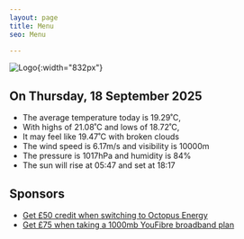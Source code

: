 ```yaml
---
layout: page
title: Menu
seo: Menu

---
```


![Logo](/images/logo.jpg){:width="832px"}

<!-- weather_marker starts -->
## On Thursday, 18 September 2025

- The average temperature today is 19.29˚C,
- With highs of 21.08˚C and lows of 18.72˚C,
- It may feel like 19.47˚C with broken clouds
- The wind speed is 6.17m/s and visibility is 10000m
- The pressure is 1017hPa and humidity is 84%
- The sun will rise at 05:47 and set at 18:17

<!-- weather_marker ends -->

## Sponsors

- [Get £50 credit when switching to Octopus Energy](https://bit.ly/3oD1nnS)
- [Get £75 when taking a 1000mb YouFibre broadband plan](https://aklam.io/91zWhU?)
